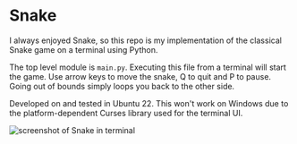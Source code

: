 # Snake

I always enjoyed Snake, so this repo is my implementation of the classical Snake game on a terminal using Python.

The top level module is `main.py`. Executing this file from a terminal will start the game.
Use arrow keys to move the snake, Q to quit and P to pause. Going out of bounds simply loops you back to the other side.

Developed on and tested in Ubuntu 22. This won't work on Windows due to the platform-dependent Curses library used for the terminal UI.

![screenshot of Snake in terminal](https://user-images.githubusercontent.com/60483997/169941218-d09c6e6d-91ac-4257-9f35-b79ff8beb4a4.png)
